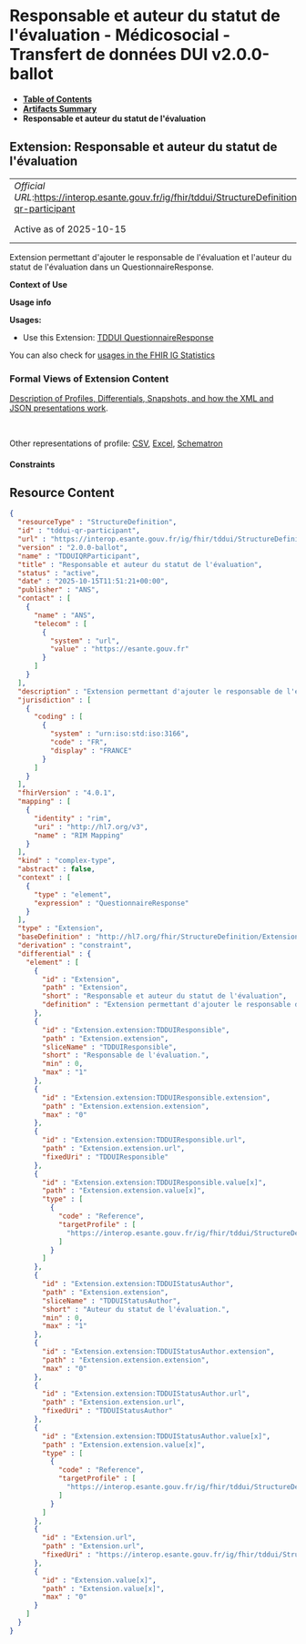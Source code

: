 # Responsable et auteur du statut de l'évaluation - Médicosocial - Transfert de données DUI v2.0.0-ballot

* [**Table of Contents**](toc.md)
* [**Artifacts Summary**](artifacts.md)
* **Responsable et auteur du statut de l'évaluation**

## Extension: Responsable et auteur du statut de l'évaluation 

| | |
| :--- | :--- |
| *Official URL*:https://interop.esante.gouv.fr/ig/fhir/tddui/StructureDefinition/tddui-qr-participant | *Version*:2.0.0-ballot |
| Active as of 2025-10-15 | *Computable Name*:TDDUIQRParticipant |

Extension permettant d'ajouter le responsable de l'évaluation et l'auteur du statut de l'évaluation dans un QuestionnaireResponse.

**Context of Use**

**Usage info**

**Usages:**

* Use this Extension: [TDDUI QuestionnaireResponse](StructureDefinition-tddui-questionnaire-response.md)

You can also check for [usages in the FHIR IG Statistics](https://packages2.fhir.org/xig/ans.fhir.fr.tddui|current/StructureDefinition/tddui-qr-participant)

### Formal Views of Extension Content

 [Description of Profiles, Differentials, Snapshots, and how the XML and JSON presentations work](http://build.fhir.org/ig/FHIR/ig-guidance/readingIgs.html#structure-definitions). 

 

Other representations of profile: [CSV](StructureDefinition-tddui-qr-participant.csv), [Excel](StructureDefinition-tddui-qr-participant.xlsx), [Schematron](StructureDefinition-tddui-qr-participant.sch) 

#### Constraints



## Resource Content

```json
{
  "resourceType" : "StructureDefinition",
  "id" : "tddui-qr-participant",
  "url" : "https://interop.esante.gouv.fr/ig/fhir/tddui/StructureDefinition/tddui-qr-participant",
  "version" : "2.0.0-ballot",
  "name" : "TDDUIQRParticipant",
  "title" : "Responsable et auteur du statut de l'évaluation",
  "status" : "active",
  "date" : "2025-10-15T11:51:21+00:00",
  "publisher" : "ANS",
  "contact" : [
    {
      "name" : "ANS",
      "telecom" : [
        {
          "system" : "url",
          "value" : "https://esante.gouv.fr"
        }
      ]
    }
  ],
  "description" : "Extension permettant d'ajouter le responsable de l'évaluation et l'auteur du statut de l'évaluation dans un QuestionnaireResponse.",
  "jurisdiction" : [
    {
      "coding" : [
        {
          "system" : "urn:iso:std:iso:3166",
          "code" : "FR",
          "display" : "FRANCE"
        }
      ]
    }
  ],
  "fhirVersion" : "4.0.1",
  "mapping" : [
    {
      "identity" : "rim",
      "uri" : "http://hl7.org/v3",
      "name" : "RIM Mapping"
    }
  ],
  "kind" : "complex-type",
  "abstract" : false,
  "context" : [
    {
      "type" : "element",
      "expression" : "QuestionnaireResponse"
    }
  ],
  "type" : "Extension",
  "baseDefinition" : "http://hl7.org/fhir/StructureDefinition/Extension",
  "derivation" : "constraint",
  "differential" : {
    "element" : [
      {
        "id" : "Extension",
        "path" : "Extension",
        "short" : "Responsable et auteur du statut de l'évaluation",
        "definition" : "Extension permettant d'ajouter le responsable de l'évaluation et l'auteur du statut de l'évaluation dans un QuestionnaireResponse."
      },
      {
        "id" : "Extension.extension:TDDUIResponsible",
        "path" : "Extension.extension",
        "sliceName" : "TDDUIResponsible",
        "short" : "Responsable de l'évaluation.",
        "min" : 0,
        "max" : "1"
      },
      {
        "id" : "Extension.extension:TDDUIResponsible.extension",
        "path" : "Extension.extension.extension",
        "max" : "0"
      },
      {
        "id" : "Extension.extension:TDDUIResponsible.url",
        "path" : "Extension.extension.url",
        "fixedUri" : "TDDUIResponsible"
      },
      {
        "id" : "Extension.extension:TDDUIResponsible.value[x]",
        "path" : "Extension.extension.value[x]",
        "type" : [
          {
            "code" : "Reference",
            "targetProfile" : [
              "https://interop.esante.gouv.fr/ig/fhir/tddui/StructureDefinition/tddui-practitioner"
            ]
          }
        ]
      },
      {
        "id" : "Extension.extension:TDDUIStatusAuthor",
        "path" : "Extension.extension",
        "sliceName" : "TDDUIStatusAuthor",
        "short" : "Auteur du statut de l'évaluation.",
        "min" : 0,
        "max" : "1"
      },
      {
        "id" : "Extension.extension:TDDUIStatusAuthor.extension",
        "path" : "Extension.extension.extension",
        "max" : "0"
      },
      {
        "id" : "Extension.extension:TDDUIStatusAuthor.url",
        "path" : "Extension.extension.url",
        "fixedUri" : "TDDUIStatusAuthor"
      },
      {
        "id" : "Extension.extension:TDDUIStatusAuthor.value[x]",
        "path" : "Extension.extension.value[x]",
        "type" : [
          {
            "code" : "Reference",
            "targetProfile" : [
              "https://interop.esante.gouv.fr/ig/fhir/tddui/StructureDefinition/tddui-practitioner"
            ]
          }
        ]
      },
      {
        "id" : "Extension.url",
        "path" : "Extension.url",
        "fixedUri" : "https://interop.esante.gouv.fr/ig/fhir/tddui/StructureDefinition/tddui-qr-participant"
      },
      {
        "id" : "Extension.value[x]",
        "path" : "Extension.value[x]",
        "max" : "0"
      }
    ]
  }
}

```

